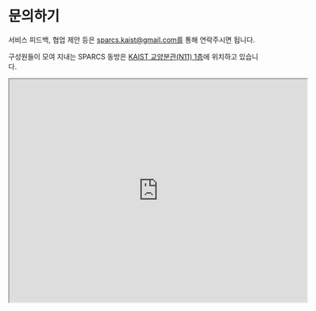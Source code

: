 # 문의하기

서비스 피드백, 협업 제안 등은 sparcs.kaist@gmail.com를 통해 연락주시면 됩니다.

구성원들이 모여 지내는 SPARCS 동방은 [KAIST 교양분관(N11) 1층](https://naver.me/GKvuqcpB)에 위치하고 있습니다.

<iframe width="600" height="450" style={{border:0}} loading="lazy" allowfullscreen src="https://www.google.com/maps/embed/v1/place?q=SPARCS%20%EB%8F%99%EB%B0%A9%2C%20%EB%8C%80%ED%95%99%EB%A1%9C%20%EC%9C%A0%EC%84%B1%EA%B5%AC%20%EB%8C%80%EC%A0%84%EA%B4%91%EC%97%AD%EC%8B%9C%20%EB%8C%80%ED%95%9C%EB%AF%BC%EA%B5%AD&key=AIzaSyBiKXaqBVstmDccUZGZzyBVIXtezG_KXkw"></iframe>